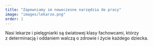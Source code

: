 ```yaml
---
title: "Zapewniamy im nowoczesne narzędzia do pracy"
image: "images/lekarze.png"
order: 1
---
```


Nasi lekarze i&nbsp;pielęgniarki są światowej klasy fachowcami, którzy z&nbsp;determinacją i&nbsp;oddaniem walczą o&nbsp;zdrowie i&nbsp;życie każdego dziecka.
